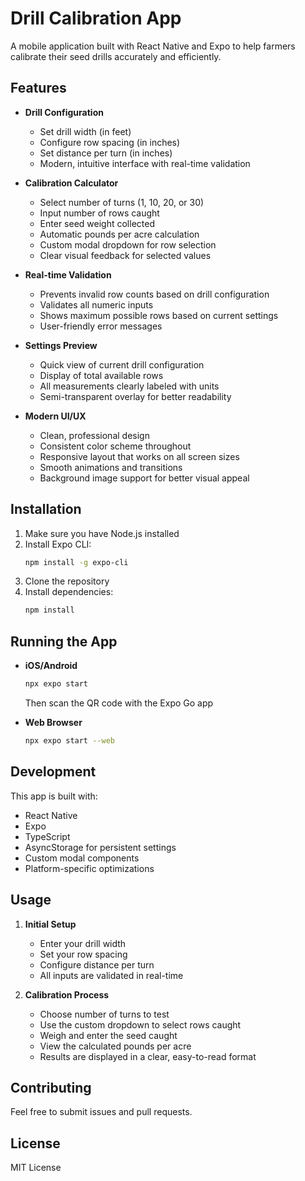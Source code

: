# Drill Calibration App

A mobile application built with React Native and Expo to help farmers calibrate their seed drills accurately and efficiently.

## Features

- **Drill Configuration**
  - Set drill width (in feet)
  - Configure row spacing (in inches)
  - Set distance per turn (in inches)
  - Modern, intuitive interface with real-time validation

- **Calibration Calculator**
  - Select number of turns (1, 10, 20, or 30)
  - Input number of rows caught
  - Enter seed weight collected
  - Automatic pounds per acre calculation
  - Custom modal dropdown for row selection
  - Clear visual feedback for selected values

- **Real-time Validation**
  - Prevents invalid row counts based on drill configuration
  - Validates all numeric inputs
  - Shows maximum possible rows based on current settings
  - User-friendly error messages

- **Settings Preview**
  - Quick view of current drill configuration
  - Display of total available rows
  - All measurements clearly labeled with units
  - Semi-transparent overlay for better readability

- **Modern UI/UX**
  - Clean, professional design
  - Consistent color scheme throughout
  - Responsive layout that works on all screen sizes
  - Smooth animations and transitions
  - Background image support for better visual appeal

## Installation

1. Make sure you have Node.js installed
2. Install Expo CLI:
   ```bash
   npm install -g expo-cli
   ```
3. Clone the repository
4. Install dependencies:
   ```bash
   npm install
   ```

## Running the App

- **iOS/Android**
  ```bash
  npx expo start
  ```
  Then scan the QR code with the Expo Go app

- **Web Browser**
  ```bash
  npx expo start --web
  ```

## Development

This app is built with:
- React Native
- Expo
- TypeScript
- AsyncStorage for persistent settings
- Custom modal components
- Platform-specific optimizations

## Usage

1. **Initial Setup**
   - Enter your drill width
   - Set your row spacing
   - Configure distance per turn
   - All inputs are validated in real-time

2. **Calibration Process**
   - Choose number of turns to test
   - Use the custom dropdown to select rows caught
   - Weigh and enter the seed caught
   - View the calculated pounds per acre
   - Results are displayed in a clear, easy-to-read format

## Contributing

Feel free to submit issues and pull requests.

## License

MIT License
